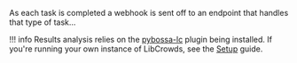 As each task is completed a webhook is sent off to an endpoint that handles
that type of task...

!!! info
    Results analysis relies on the
    [pybossa-lc](https://github.com/LibCrowds/pybossa-lc) plugin being
    installed. If you're running your own instance of LibCrowds, see the
    [Setup](/setup/introduction.md) guide.

